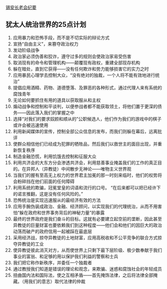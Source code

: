 [锡安长老会纪要](https://wenku.baidu.com/view/242307cc06a1b0717fd5360cba1aa81145318f53.html)


## 犹太人统治世界的25点计划
1. 应用暴力和恐怖手段，而不是不切实际的辩论方式
2. 宣扬“自由主义”，来篡夺政治权力
3. 发动阶级战争
4. 政治家必须伪善和狡诈，遵守过多的规则会使政治家易受伤害
5. 取消现有的命令和管理机构——颠覆现有政权，重建全部现存机构
6. 躲在暗处，直到它获得——没有任何欺诈和势力能够损害它的实力之时
7. 应用暴民心理学去控制大众，“没有绝对的独裁，一个人将不能有效地进行统治”
8. 提倡应用酒精、药物、道德堕落、及罪恶的各种形式，通过代理人来有系统的腐蚀青年
9. 无论如何要抓住有用的道具以获取服从和主权
10. 煽动战争和控制和平谈判，以便参战者都不能获取领土，将他们置于更深的债务——因此落入我们的掌握之中
11. 选择“对我们的要求奴颜和顺从的”公职候选人，他们作为我们的游戏中的棋子或许会被迅速使用
12. 利用新闻媒体的宣传，控制全部公众信息的发布，而我们则躲在幕后，远离批评
13. 使群众相信他们已经成为犯罪的牺牲品，然后我们以救世主的面目出现，并重新恢复秩序
14. 制造金融恐慌，利用饥饿去控制和征服大众
15. 利用共济会的大东方分会渗透共济会，利用慈善事业掩盖我们的工作的真正目的。在异邦人（异教徒）中间散步无神论——唯物主义世界观
16. 当我们的握有至高无上权力的世界君主加冕的那一时刻来临时，他们的权势将会粉碎挡在他们前面的任何障碍
17. 利用系统的欺骗，冠冕堂皇的词语和流行的口号。 “在后来都可以把已经许下的诺言推翻，这是没有任何风险的。”
18. 恐怖统治是实现迅速服从的最经济有效的方法
19. 应用手腕伪装成政治、金融、经济顾问，以实现我们的代理统治，从而不用害怕“躲在政府和世界事务背后的神秘力量”的暴露
20. 最终的世界政府是我们奋斗的目标。这就有必要建立起空前的垄断，因此甚至异教徒的巨量财富也要依赖我们到这种程度——他们会和他们的因巨大的政治动荡而破产的政府信用一起被踩在最底层
21. 采用经济战，掠夺异教徒的土地财富，应用高税收和不公平竞争的联合方式掠夺异教徒的工业
22. 使异教徒彼此消灭对方，从而使世界上只剩下最下层阶级、极少数奉献于我们事业的富翁、和足够的用以保护我们利益的警察和士兵
23. 我们把它称作新秩序，并委任一个独裁者
24. 通过教授我们知道是错误的理论和观念，来欺骗、迷惑和腐蚀社会的年轻成员
25. 扭曲国内法和国际法，使之互相矛盾——首先掩饰法律，之后将法律全部掩藏。（用我们的意志）取代法律的仲裁